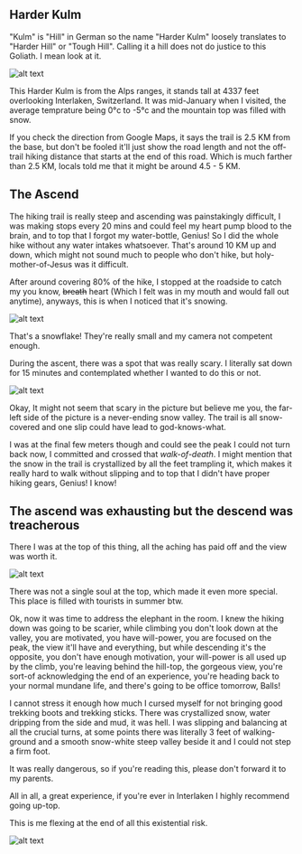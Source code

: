 ## Harder Kulm

"Kulm" is "Hill" in German so the name "Harder Kulm" loosely translates to "Harder Hill" or "Tough Hill". Calling it a hill does not do justice to this Goliath. I mean look at it.

![alt text](https://swapnil-ingle.github.io/images/harder_kulm/Harder_Kulm.jpg "Harder Kulm")

This Harder Kulm is from the Alps ranges, it stands tall at 4337 feet overlooking Interlaken, Switzerland. It was mid-January when I visited, the average temprature being 0&deg;c to -5&deg;c  and the mountain top was filled with snow.

If you check the direction from Google Maps, it says the trail is 2.5 KM from the base, but don't be fooled it'll just show the road length and not the off-trail hiking distance that starts at the end of this road. Which is much farther than 2.5 KM, locals told me that it might be around 4.5 - 5 KM.

## The Ascend

The hiking trail is really steep and ascending was painstakingly difficult, I was making stops every 20 mins and could feel my heart pump blood to the brain, and to top that I forgot my water-bottle, Genius! So I did the whole hike without any water intakes whatsoever. That's around 10 KM up and down, which might not sound much to people who don't hike, but holy-mother-of-Jesus was it difficult.

After around covering 80% of the hike, I stopped at the roadside to catch my you know, ~~breath~~ heart (Which I felt was in my mouth and would fall out anytime), anyways, this is when I noticed that it's snowing.

![alt text](https://swapnil-ingle.github.io/images/harder_kulm/Snowflake.jpg "Snowflake")

That's a snowflake! They're really small and my camera not competent enough.

During the ascent, there was a spot that was really scary. I literally sat down for 15 minutes and contemplated whether I wanted to do this or not.

![alt text](https://swapnil-ingle.github.io/images/harder_kulm/Walk_Of_Death.jpg "Walk_Of_Death")

Okay, It might not seem that scary in the picture but believe me you, the far-left side of the picture is a never-ending snow valley. The trail is all snow-covered and one slip could have lead to god-knows-what. 

I was at the final few meters though and could see the peak I could not turn back now, I committed and crossed that _walk-of-death_. I might mention that the snow in the trail is crystallized by all the feet trampling it, which makes it really hard to walk without slipping and to top that I didn't have proper hiking gears, Genius! I know!

## The ascend was exhausting but the descend was treacherous

There I was at the top of this thing, all the aching has paid off and the view was worth it.

![alt text](https://swapnil-ingle.github.io/images/harder_kulm/Top_View_1.jpg "Hill_Top_View")

There was not a single soul at the top, which made it even more special. This place is filled with tourists in summer btw.

Ok, now it was time to address the elephant in the room. I knew the hiking down was going to be scarier, while climbing you don't look down at the valley, you are motivated, you have will-power, you are focused on the peak, the view it'll have and everything, but while descending it's the opposite, you don't have enough motivation, your will-power is all used up by the climb, you're leaving behind the hill-top, the gorgeous view, you're sort-of acknowledging the end of an experience, you're heading back to your normal mundane life, and there's going to be office tomorrow, Balls!

I cannot stress it enough how much I cursed myself for not bringing good trekking boots and trekking sticks. There was crystallized snow, water dripping from the side and mud, it was hell. I was slipping and balancing at all the crucial turns, at some points there was literally 3 feet of walking-ground and a smooth snow-white steep valley beside it and I could not step a firm foot.

It was really dangerous, so if you're reading this, please don't forward it to my parents.

All in all, a great experience, if you're ever in Interlaken I highly recommend going up-top. 

This is me flexing at the end of all this existential risk.

![alt text](https://swapnil-ingle.github.io/images/harder_kulm/Trek_Accomplished.jpg "Trek Done")
